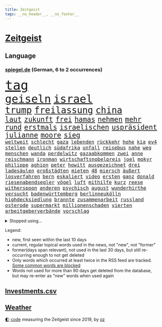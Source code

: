 ```yaml
---
title: Zeitgeist
tags: __no_header__, __no_footer__
---
```


# [Zeitgeist](https://oliz.io/zeitgeist/)

## Language

<h3><a href="https://www.spiegel.de" target="_blank">spiegel.de</a> (German, 6 to 2 occurrences)</h3>
<p style="font-family:monospace">
<span style="font-size:32pt"><a href="news_links.html#tag" class="current">tag</a></span>
<br>
<span style="font-size:27pt"><a href="news_links.html#geiseln" class="current">geiseln</a></span>
<span style="font-size:27pt"><a href="news_links.html#israel" class="current">israel</a></span>
<br>
<span style="font-size:22pt"><a href="news_links.html#trump" class="current">trump</a></span>
<span style="font-size:22pt"><a href="news_links.html#freilassung" class="current">freilassung</a></span>
<span style="font-size:22pt"><a href="news_links.html#china" class="current">china</a></span>
<br>
<span style="font-size:17pt"><a href="news_links.html#laut" class="current">laut</a></span>
<span style="font-size:17pt"><a href="news_links.html#zukunft" class="current">zukunft</a></span>
<span style="font-size:17pt"><a href="news_links.html#frei" class="current">frei</a></span>
<span style="font-size:17pt"><a href="news_links.html#hamas" class="current">hamas</a></span>
<span style="font-size:17pt"><a href="news_links.html#nehmen" class="current">nehmen</a></span>
<span style="font-size:17pt"><a href="news_links.html#mehr" class="current">mehr</a></span>
<span style="font-size:17pt"><a href="news_links.html#rund" class="current">rund</a></span>
<span style="font-size:17pt"><a href="news_links.html#erstmals" class="current">erstmals</a></span>
<span style="font-size:17pt"><a href="news_links.html#israelischen" class="current">israelischen</a></span>
<span style="font-size:17pt"><a href="news_links.html#uspräsident" class="current">uspräsident</a></span>
<span style="font-size:17pt"><a href="news_links.html#julianne" class="new">julianne</a></span>
<span style="font-size:17pt"><a href="news_links.html#moore" class="new">moore</a></span>
<span style="font-size:17pt"><a href="news_links.html#sieg" class="current">sieg</a></span>
<br>
<span style="font-size:12pt"><a href="news_links.html#weltweit" class="current">weltweit</a></span>
<span style="font-size:12pt"><a href="news_links.html#schlecht" class="current">schlecht</a></span>
<span style="font-size:12pt"><a href="news_links.html#gaza" class="current">gaza</a></span>
<span style="font-size:12pt"><a href="news_links.html#lebenden" class="current">lebenden</a></span>
<span style="font-size:12pt"><a href="news_links.html#rückkehr" class="current">rückkehr</a></span>
<span style="font-size:12pt"><a href="news_links.html#hohe" class="current">hohe</a></span>
<span style="font-size:12pt"><a href="news_links.html#kia" class="new">kia</a></span>
<span style="font-size:12pt"><a href="news_links.html#ev4" class="new">ev4</a></span>
<span style="font-size:12pt"><a href="news_links.html#stellen" class="current">stellen</a></span>
<span style="font-size:12pt"><a href="news_links.html#deutlich" class="current">deutlich</a></span>
<span style="font-size:12pt"><a href="news_links.html#südafrika" class="current">südafrika</a></span>
<span style="font-size:12pt"><a href="news_links.html#unfall" class="current">unfall</a></span>
<span style="font-size:12pt"><a href="news_links.html#reisebus" class="new">reisebus</a></span>
<span style="font-size:12pt"><a href="news_links.html#nahe" class="current">nahe</a></span>
<span style="font-size:12pt"><a href="news_links.html#weg" class="current">weg</a></span>
<span style="font-size:12pt"><a href="news_links.html#menschen" class="current">menschen</a></span>
<span style="font-size:12pt"><a href="news_links.html#wanda" class="current">wanda</a></span>
<span style="font-size:12pt"><a href="news_links.html#perdelwitz" class="new">perdelwitz</a></span>
<span style="font-size:12pt"><a href="news_links.html#gazaabkommen" class="new">gazaabkommen</a></span>
<span style="font-size:12pt"><a href="news_links.html#zwei" class="current">zwei</a></span>
<span style="font-size:12pt"><a href="news_links.html#anne" class="current">anne</a></span>
<span style="font-size:12pt"><a href="news_links.html#reischmann" class="new">reischmann</a></span>
<span style="font-size:12pt"><a href="news_links.html#ironman" class="current">ironman</a></span>
<span style="font-size:12pt"><a href="news_links.html#wirtschaftsnobelpreis" class="new">wirtschaftsnobelpreis</a></span>
<span style="font-size:12pt"><a href="news_links.html#joel" class="current">joel</a></span>
<span style="font-size:12pt"><a href="news_links.html#mokyr" class="new">mokyr</a></span>
<span style="font-size:12pt"><a href="news_links.html#philippe" class="current">philippe</a></span>
<span style="font-size:12pt"><a href="news_links.html#aghion" class="new">aghion</a></span>
<span style="font-size:12pt"><a href="news_links.html#peter" class="current">peter</a></span>
<span style="font-size:12pt"><a href="news_links.html#howitt" class="new">howitt</a></span>
<span style="font-size:12pt"><a href="news_links.html#ausgezeichnet" class="current">ausgezeichnet</a></span>
<span style="font-size:12pt"><a href="news_links.html#drei" class="current">drei</a></span>
<span style="font-size:12pt"><a href="news_links.html#ladesäulen" class="new">ladesäulen</a></span>
<span style="font-size:12pt"><a href="news_links.html#großstädten" class="current">großstädten</a></span>
<span style="font-size:12pt"><a href="news_links.html#mieten" class="current">mieten</a></span>
<span style="font-size:12pt"><a href="news_links.html#48" class="current">48</a></span>
<span style="font-size:12pt"><a href="news_links.html#miersch" class="current">miersch</a></span>
<span style="font-size:12pt"><a href="news_links.html#äußert" class="current">äußert</a></span>
<span style="font-size:12pt"><a href="news_links.html#losverfahren" class="new">losverfahren</a></span>
<span style="font-size:12pt"><a href="news_links.html#bern" class="current">bern</a></span>
<span style="font-size:12pt"><a href="news_links.html#eskaliert" class="current">eskaliert</a></span>
<span style="font-size:12pt"><a href="news_links.html#video" class="current">video</a></span>
<span style="font-size:12pt"><a href="news_links.html#ersten" class="current">ersten</a></span>
<span style="font-size:12pt"><a href="news_links.html#ganz" class="current">ganz</a></span>
<span style="font-size:12pt"><a href="news_links.html#donald" class="current">donald</a></span>
<span style="font-size:12pt"><a href="news_links.html#riesenabendsegler" class="new">riesenabendsegler</a></span>
<span style="font-size:12pt"><a href="news_links.html#vögel" class="current">vögel</a></span>
<span style="font-size:12pt"><a href="news_links.html#luft" class="current">luft</a></span>
<span style="font-size:12pt"><a href="news_links.html#mithilfe" class="current">mithilfe</a></span>
<span style="font-size:12pt"><a href="news_links.html#kurz" class="current">kurz</a></span>
<span style="font-size:12pt"><a href="news_links.html#reese" class="current">reese</a></span>
<span style="font-size:12pt"><a href="news_links.html#witherspoon" class="current">witherspoon</a></span>
<span style="font-size:12pt"><a href="news_links.html#anderen" class="current">anderen</a></span>
<span style="font-size:12pt"><a href="news_links.html#psychisch" class="current">psychisch</a></span>
<span style="font-size:12pt"><a href="news_links.html#august" class="current">august</a></span>
<span style="font-size:12pt"><a href="news_links.html#wunderhirthe" class="new">wunderhirthe</a></span>
<span style="font-size:12pt"><a href="news_links.html#versucht" class="current">versucht</a></span>
<span style="font-size:12pt"><a href="news_links.html#badenwürttemberg" class="current">badenwürttemberg</a></span>
<span style="font-size:12pt"><a href="news_links.html#berlinneukölln" class="current">berlinneukölln</a></span>
<span style="font-size:12pt"><a href="news_links.html#highdecksiedlung" class="new">highdecksiedlung</a></span>
<span style="font-size:12pt"><a href="news_links.html#brannte" class="current">brannte</a></span>
<span style="font-size:12pt"><a href="news_links.html#zusammenarbeit" class="current">zusammenarbeit</a></span>
<span style="font-size:12pt"><a href="news_links.html#russland" class="current">russland</a></span>
<span style="font-size:12pt"><a href="news_links.html#osterode" class="new">osterode</a></span>
<span style="font-size:12pt"><a href="news_links.html#supermarkt" class="current">supermarkt</a></span>
<span style="font-size:12pt"><a href="news_links.html#millionenschaden" class="new">millionenschaden</a></span>
<span style="font-size:12pt"><a href="news_links.html#vierten" class="current">vierten</a></span>
<span style="font-size:12pt"><a href="news_links.html#arbeitgeberverbände" class="current">arbeitgeberverbände</a></span>
<span style="font-size:12pt"><a href="news_links.html#vorschlag" class="current">vorschlag</a></span>
</p>
<details>
<summary>Stopped using...</summary>
<p class="former" style="font-size:12pt">
angriffen(1816) bemüht(1816) tom(1816) verschiedene(1816) bereich(1815) ebenfalls(1815) italiens(1815) schlechten(1815) gesundheitsminister(1814) niederlanden(1814) präsidentschaftswahl(1814) prüfung(1814) wut(1814) amsterdam(1813) coronapandemie(1813) gereist(1813) geschickt(1813) helfer(1813) mexiko(1813) anspruch(1812) bruder(1812) strengere(1812) and(1811) ausschreitungen(1811) danach(1811) lindner(1811) szenen(1811) thailand(1811) vorher(1811) ziemlich(1811) 6(1810) abgesagt(1810) aufnahmen(1810) herrscht(1810) queen(1810) 75(1809) jüngeren(1809) landen(1809) pause(1809) erhielt(1808) hotel(1808) nahm(1808) abstimmen(1807) befreit(1807) bezahlt(1807) brasilien(1807) engagement(1807) richtig(1807) südkorea(1807) unterschiedlich(1807) abgehört(1806) babys(1806) präsentieren(1806) san(1806) durchsetzen(1805) habeck(1805) innenministerium(1805) verheerenden(1805) zustand(1805) überlebt(1805) förderung(1804) halbfinale(1804) rassistische(1804) eigentümer(1803) geldstrafe(1803) nba(1803) rassistischen(1803) tausenden(1803) verteidigungsministerium(1803) brite(1802) erkrankt(1802) kämpfer(1802) illegal(1801) versuchte(1801) polnische(1800) siegen(1800) volksrepublik(1800) 11(1798) 10(1797) enge(1797) lkw(1797) todesopfer(1795) achten(1793) juristisch(1793) jüngere(1793) spenden(1792) mehrerer(1791) münster(1791) begriff(1790) rechtzeitig(1790) cduchef(1788) wusste(1788) spitzenreiter(1787) staffel(1786) syrer(1786) ausrüstung(1782) kräfte(1781) gefühl(1780) schock(1779) dutzend(1776) fehlende(1775) unterdessen(1775) zeigten(1775) bewegt(1769) geblieben(1767) lehrkräfte(1765) entspannt(1764) hitler(1751) aktionen(1750) zusätzliche(1747) panzer(1684) serbien(1570) zerstörte(1551) tour(1532) ampel(1481) verletzten(1481) verbündeten(1477) irritiert(1471) spezielle(1444) militärischen(1400) loch(1390) invasion(1389) verabschieden(1380) erschwert(1364) genehmigt(1358) verkündete(1358) geschenk(1345) aufhören(1319) samt(1313) triumphiert(1310) gelöst(1301) eingetroffen(1291) indem(1266) handys(1256) ehrt(1235) israelis(1231) politisches(1220) sinne(1220) sylt(1220) ausbauen(1210) stärksten(1210) thüringens(1193) baum(1189) 16jähriger(1182) dach(1165) effekt(1158) toilette(1157) giorgia(1144) lebenslange(1133) vaters(1100) irland(1097) kollege(1097) kompliziert(1096) angreifen(1091) asyl(1085) pakete(1078) kommentiert(1033) technische(1032) nico(1029) ähnliche(1011) day(998) karin(952) stil(943) beides(913) kader(901) hoeneß(884) erheblich(872) küche(870) gelernt(868) 9(859) pilot(856) bekennt(844) model(830) steve(821) spdchef(802) desaster(800) anzeige(769) unten(757) fehlte(732) sportlich(730) wütend(713) handball(709) dokument(691) positioniert(689) künftige(685) mangelt(681) bundestagswahl(658) usdemokraten(654) grundgesetz(635) mögen(629) seoul(623) rutscht(622) brandenburgischen(620) pazifik(616) beantragt(611) sophie(602) zweieinhalb(599) stellung(598) prallte(596) shein(596) korrigiert(592) nationalsozialismus(588) verbotene(588) fragte(581) historisch(581) meisterschaft(581) anfeindungen(575) jenseits(574) fair(566) bundesland(564) f(558) kürze(557) dominanz(554) kriegsführung(554) auswärtigen(546) wirklichkeit(544) bekannter(541) statistische(530) polizistin(526) beeindruckt(520) parkplatz(512) erdgas(509) wandel(508) anlegen(502) films(502) begeisterung(500) ausbreitung(497) verlegen(493) stehe(489) kennedy(485) klimawandels(482) chris(477) fitness(473) potenziell(472) rassistischer(470) basel(469) zeitplan(463) gefangen(459) zuerst(459) situationen(456) stream(455) erfinden(449) sichtbar(448) autounfall(446) wahrscheinlicher(446) rico(441) kandidieren(439) entgehen(438) indiens(437) enger(433) steuert(432) pennsylvania(431) lockt(429) geurteilt(426) buchen(414) einigkeit(414) sechsten(414) klappen(413) mittag(412) lautet(411) belege(410) verhängen(408) arnold(405) gefangenen(405) georgia(404) ceo(401) wolf(399) echt(391) container(390) 30000(383) gebraucht(383) jannik(383) sinner(383) ausweitung(382) design(382) mitarbeiterinnen(382) winkt(382) kleinkind(379) versteckte(379) liam(377) missgeschick(373) rechtswidrig(373) braunschweig(372) verbraucherzentrale(372) prominenter(371) teller(371) verdiente(367) günstigen(366) zählen(364) ausgehen(360) generationen(355) aussterben(347) bedrohte(346) schwerste(346) natogeneralsekretär(344) göttingen(341) euch(337) johannes(335) überschattet(333) fatal(332) 8(331) rüstungsindustrie(331) soziologe(331) chinesischer(330) durchsuchungen(330) armin(329) gerhard(329) atomwaffen(328) black(319) milliardenhöhe(318) puerto(311) angemeldet(310) bruttoinlandsprodukt(310) herzog(310) möchten(310) antritt(309) entgleist(309) verurteilen(309) nutzung(308) siemens(308) bestseller(307) neuesten(304) amerikanern(303) bangt(303) preisverleihung(301) kassen(300) leiten(296) leichte(295) befragung(294) verheerende(294) nachgewiesen(293) usgesundheitsminister(292) löwe(291) akuter(290) jair(289) pentagon(288) sprüche(288) strich(287) bali(284) beworben(284) ratschläge(283) günstiges(280) geheimdienstchef(278) volle(277) beamter(274) kannten(274) rückte(274) demonstrierten(273) heide(273) signagründer(273) antonio(271) bayrou(270) françois(270) halbinsel(270) verpflichten(270) schwerem(269) vergiftet(268) vorsorge(268) charité(264) veränderung(264) atomkraft(263) feuerwehrleute(261) gläubigen(260) urheber(260) demenz(259) mund(259) fließt(258) luka(258) baustellen(256) juristische(256) ostdeutschen(255) frost(254) halt(254) achtelfinale(253) versetzt(253) tunesien(252) regierte(251) durchsuchten(250) gekostet(250) beauftragt(249) kyjiws(248) lehrern(248) szenario(248) linkenpolitikerin(246) geständnis(245) blue(244) istanbuler(242) senioren(240) tausender(240) vorzugehen(239) linkenpolitiker(238) atomprogramm(236) tanzt(234) vize(229) zollkrieg(229) user(228) aufbauen(227) ausweiten(227) belohnung(227) dankt(226) istanbuls(224) agiert(223) rüdiger(223) biopic(221) lübeck(220) solingen(219) verbrachte(218) schießerei(216) wale(216) kippte(211) brown(209) pech(209) professorin(208) schlimme(207) zollpolitik(207) debütalbum(206) swinton(206) tilda(206) center(205) klarer(205) klischees(205) überträgt(205) henning(204) lahav(204) startklarnewsletter(203) diplomat(202) junges(201) karrierecoach(201) übergewicht(201) inter(200) erholt(199) klo(199) prien(199) ärztin(198) ungerecht(197) alligator(196) charterflug(195) 1975(194) behindern(194) schlucken(193) astronaut(192) widersprechen(191) brasiliens(190) führenden(190) ifo(190) männlich(190) antreibt(188) denkmal(188) long(185) lwiw(185) tragische(185) extremistische(183) ausweisung(181) disqualifiziert(181) heming(181) riskiert(181) rückendeckung(181) dörfern(180) szenarien(179) zittert(179) fußballnationalmannschaft(178) sportart(177) einstimmig(176) saßen(176) diamanten(172) überstunden(172) tuchel(171) bolsonaro(170) linkspartei(170) stationiert(169) bahnfahren(168) heimliche(168) höherer(168) josephine(168) trennungen(168) leif(167) elite(166) fußballwmqualifikation(166) ochsenknecht(166) angefacht(165) bestellt(165) kassieren(165) männlichkeit(165) schwedischer(165) ertappt(164) hagel(164) kultusminister(164) reaktiviert(164) regelverstoß(164) evakuieren(163) irritationen(163) koalitionsvertrag(163) kriminalpolizei(163) weggefährten(163) verläuft(160) völkerrechtler(160) jusochef(159) türmer(159) verschiebung(159) assadregime(158) thompson(158) bildungsministerium(157) dieselbe(156) shoppen(155) superheld(155) sensation(154) umstrittener(154) vorgenommen(154) ausverkauft(153) donezk(153) recherchiert(153) besitzen(152) flüchtig(152) olivia(152) finanzmärkten(151) abgaben(150) platzt(150) reisenden(150) rutte(150) stefanie(150) verzweifelte(150) christlichen(149) notlage(149) residenz(149) ticket(149) verpflichtung(149) zerfällt(148) beschränkt(147) elizabeth(147) jusos(146) spezialkräfte(146) durchfall(145) gerichtshofs(145) uli(145) hammer(144) hochhaus(144) jonathan(144) südtirol(143) botox(141) kaisers(141) vorbestraft(141) unverantwortlich(140) 30jährigen(139) filmstar(139) lukas(139) nachfolgers(139) sozialstaat(139) videoaufnahmen(139) frühzeitig(138) zeremonie(138) diplomaten(137) martialische(137) postings(137) verschwörung(137) außenministerium(136) dankeschön(136) höchstem(136) kriegstüchtigkeit(136) beckenbauer(135) jamie(135) reiner(135) verbleib(135) ablösung(133) beschwichtigen(133) bundesbürger(133) gepflegt(133) jette(131) nietzard(131) pubertät(130) spuckt(130) verteilung(129) österreicher(129) andy(128) unionsfraktionschef(128) andrea(127) einschätzung(127) vorsprechen(127) kumpel(126) langjähriger(126) lokalen(126) technisch(126) zuflucht(126) afdverbot(125) flaute(125) verstopft(125) geiselvideo(124) inszenieren(124) prescht(124) pride(124) schnappte(124) entwurf(123) weltberühmten(123) ausgetreten(122) medizinischer(122) verbrannt(122) exil(121) silva(121) klimaziel(120) ministers(119) pianist(119) ralf(119) handelsdeal(118) rotes(118) uboote(118) araghchi(117) hits(117) rentenreform(117) vollzieht(117) afdverbotsverfahren(116) curtis(116) söldner(116) angegeben(115) arbeitszeit(115) ausdrücklich(115) brexit(115) costar(115) schrittweise(115) 2001(114) etappensieg(114) härtetest(114) ideal(114) oberstes(114) südamerikanischen(114) zeitraum(114) herausgegeben(113) stießen(112) wunderkind(112) afdabgeordneten(111) anderson(111) traumjob(111) abholzung(110) gewehrt(110) klimafreundlich(110) prävention(110) trio(110) unterstützte(110) eingeschlagen(109) foster(109) bonität(108) euklimaziel(108) finanzieller(108) lammy(108) rückwärts(108) undenkbar(108) untersuchen(108) führer(107) kühne(107) diabetes(106) hassan(106) niedergang(106) slowakei(106) überziehen(106) intensivstation(105) naturkatastrophen(105) neurowissenschaftler(105) topmanager(105) 1300(104) schwulen(104) gegend(103) nbastar(103) trikots(103) verbliebene(103) kunstwerk(102) american(100) aryna(100) besitzerin(100) coronazeit(100) evakuierung(100) freigestellt(100) jungtier(100) sabalenka(100) vorwiegend(100) erträglichen(99) werkzeug(99) feuerte(98) kompetenzen(98) surfer(98) weitverbreitet(98) 1980(97) austreten(97) beängstigend(97) trümmer(97) unterhalt(97) örtlichen(97) angetan(96) schwarzenegger(96) universum(96) atomenergiebehörde(95) exagent(95) grunde(95) substanz(95) bezüge(94) invasiven(94) mindestalter(94) ozeane(94) riesig(94) sichtbaren(94) saisonauftakt(93) mitgliedstaaten(92) monatlich(92) absolviert(91) ausstatten(91) beach(91) eiltempo(91) kolumbien(91) militärputsch(91) millionenstadt(91) rätselt(91) ticketverkauf(91) verschlechterung(91) brennende(90) rechenzentren(90) 18jähriger(89) bardem(89) egos(89) musical(89) nationalcoach(89) satire(89) tuchels(89) vertrauensfrage(89) afghanische(88) assistentin(88) militäreinsatz(88) amokläufer(87) chefideologe(87) jupiter(87) jülich(87) notoperiert(87) schnellster(87) supercomputer(87) umplanen(87) iaeachef(86) newsblog(86) fluggesellschaft(85) klimaanlage(85) knöpfe(85) kontraproduktiv(85) mantra(85) millionenschweren(85) tennisstar(85) angelegten(84) ausgeflogen(84) belém(84) beteuert(84) bevorzugt(84) ifw(84) infektionen(84) sichtbarkeit(84) usverteidigungsministerium(84) belarussische(83) bezahlung(83) greifswald(83) lukaschenko(83) staatskrise(83) babyboomer(82) bauten(82) identifikation(82) rauchschwaden(82) steuersenkungen(82) verdienste(82) football(81) füchse(81) gegenstimmen(81) waisenhäusern(81) ärgern(81) 43jähriger(80) assadregimes(80) erdöl(80) fertigen(80) luftgewehr(80) verlags(80) verlorenen(80) agrarminister(79) atombehörde(79) bauernverband(79) britney(79) maskenbeschaffung(79) rainer(79) spears(79) stücke(79) zurückbringen(79) zypern(79) aaron(78) abgezweigt(78) ausgab(78) eagle(78) jimi(78) neunjährige(78) alois(77) begegnungen(77) carter(77) hotelrechnung(77) pamela(77) simpel(77) unbezahlter(77) arbeitsministerium(76) fremder(76) imperium(76) kalter(76) kontern(76) nbateam(76) spritztour(76) zwölfmal(76) 180(75) flaschen(75) jogger(75) montenegro(75) norman(75) stararchitekt(75) voranzutreiben(75) kindererziehung(74) netzphänomen(74) prozessauftakt(74) sekretärin(74) beschränkungen(73) billion(73) bisweilen(73) klangqualität(73) kombinieren(73) milliardenbewertung(73) rekordnationalspieler(73) arbeitern(72) eingespart(72) kulturellen(72) these(72) wünschte(72) zerpflückt(72) medizinisch(71) sommerferien(71) ubahnen(71) begeisterte(70) bremerhaven(70) buffalo(70) bundesdeutschen(70) defekts(70) ecstasy(70) lachgas(70) steuerzahler(70) aufschlag(69) bundesverdienstkreuz(69) freundeskreis(69) granaten(69) kette(69) relativieren(69) altbundeskanzler(68) donau(68) eisverkäufer(68) englischer(68) erdoğans(68) hessische(68) kronprinzessin(68) niedrig(68) psychologe(68) seziert(68) staatsmedien(68) zusetzt(68) 52(67) absatzzahlen(67) asylanträge(67) engsten(67) entzünden(67) finalistin(67) hauchdünner(67) diagnostik(66) freifahrtschein(66) konzentrationslager(66) landstraße(66) lettland(66) transfermarkt(66) emviertelfinale(65) grossi(65) hamburghannover(65) kameramann(65) plagen(65) podest(65) reiches(65) spitzenverdiener(65) kommissionschefin(64) koordinieren(64) nackten(64) schwarz(64) vorschlagen(64) dress(63) engpässe(63) europaweit(63) grobe(63) senkrecht(63) abgewählt(62) anträge(62) arbeiterinnen(62) betriebe(62) huthimilizen(62) kreuzfahrtschiffen(62) thw(62) aufgespürt(61) bundesschülerkonferenz(61) entschädigungen(61) stapeln(61) südkalifornien(61) beworbenen(60) kreises(60) naturschützer(60) überlastet(60) antike(59) blasel(59) illegales(59) juristischen(59) luna(59) stammenden(59) stier(59) weltordnung(59) zusammenstöße(59) 22jähriger(58) altersarmut(58) erschöpfung(58) innovationen(58) mtv(58) mächtig(58) ostküste(58) sprinter(58) aufnahmeprogramm(57) cybergrooming(57) eigenem(57) grandslamtitel(57) institut(57) total(57) trainerinnen(57) ursprünglich(57) ahrtal(56) aussteigen(56) kletterin(56) päckchen(56) völkermords(56) werbekampagne(56) zutaten(56) anwesens(55) demonstrant(55) fernhalten(55) filmgeschäft(55) gehorsam(55) hoffnungsträger(55) professor(55) dauerstreit(54) gross(54) kante(54) tagelangen(54) g20(53) hochwasserwarnung(53) kaltgestellt(53) spannendsten(53) staatsbürgerschaft(53) wiegeln(53) abgelaufen(52) eukommissionschefin(52) evan(52) mitverantwortlich(52) südkoreanische(52) verbal(52) entwendeten(51) unsportlichkeit(51) versöhner(51) achtung(50) aktivistengruppe(50) demokratisch(50) g20gipfel(50) huhn(50) ishiba(50) kreuzfahrtschiffe(50) locker(50) polizeibeamte(50) schippe(50) shigeru(50) wasserschutzpolizei(50) berühmteste(49) drängte(49) erben(49) formen(49) klappte(49) musikfestival(49) oscargewinner(49) rezeptsammlungen(49) skurril(49) urlaubsinsel(49) eingeweiht(48) höherem(48) israelisches(48) lehrstück(48) spremberg(48) stimmzettel(48) instagramposts(47) institutionen(47) renovierung(47) rundfahrt(47) bejubeln(46) cocacola(46) limoges(46) militärhilfen(46) mondbasis(46) mordserie(46) sozialstaats(46) verunreinigung(46) veröffentlichten(46) überschätzt(46) 2200(45) abwahl(45) amokfahrt(45) gestrandete(45) hassen(45) verlangte(44) beharren(43) beseitigen(43) frischer(43) fünfmal(43) tvsender(43) usermittler(43) ersatzzug(42) glaubte(42) golfen(42) herrchen(42) nacktbilder(42) nämlich(42) pkwmaut(42) türsteher(42) verzehr(42) vierbeiner(42) clinton(41) geplatzten(41) litauens(41) nrwinnenminister(41) reul(41) sonnige(41) sperrt(41) wrestler(41) anschließen(40) berlusconi(40) geschlechter(40) holy(40) partikel(40) prosiebensat1(40) reaktionäre(40) silvio(40) abbringen(39) atomkrieg(39) chefstatistikerin(39) heathrow(39) neeson(39) steckte(39) usarbeitsmarkt(39) exbotschafter(38) leichtathletinnen(38) uboot(38) beben(37) besonderes(37) bundesverfassungsrichterin(37) frauenkörper(37) größerer(37) liebich(37) liebling(37) neonazi(37) schubser(37) streamingdienste(37) unbeabsichtigt(37) unoklimakonferenz(37) afdpolitikers(36) erwerbstätigen(36) erwiesen(36) gottes(36) lebendes(36) palästinensische(36) personalabbau(36) strukturellen(36) bestreiten(35) ewige(35) familienmitglied(35) rind(35) rüstungsexporte(35) stadtfest(35) thor(35) verzehren(35) bearbeitung(34) dünnen(34) ewigen(34) konfrontation(34) mitteilung(34) universitätsklinikum(34) cdulandeschef(33) diebstahls(33) jeansmarke(33) smalltalk(33) sozial(33) streiken(33) sweeney(33) triumphale(33) anknüpfen(32) fahrerlaubnis(32) milliardenklage(32) sinniert(32) verklagen(32) wölfe(32) zusammenkommen(32) geoengineering(31) insolvenzen(31) cop30(30) kalabrien(30) pose(30) söders(30) unterbrechung(30) unterstützten(30) berlusconikonzern(29) hanks(29) köster(29) messengerdiensten(29) mfe(29) neubaustrecke(29) nostalgie(29) uboots(29) windkraftanlagen(29) auflaufen(28) autoritäre(28) daylewis(28) felssturz(28) gefängnissen(28) gruppenchats(28) kassierte(28) wissenschaftlern(28) bildet(27) kraftwerke(27) spontane(27) teuerste(27) unterseekabel(27) zukünftigen(27) anzubieten(26) aufsteiger(26) bakterien(26) leitungswasser(26) spielpläne(26) topklubs(26) tyson(26) umkämpften(26) angestrebte(25) aspekte(25) brodelt(25) minderheit(25) unterbricht(25) erwähnt(24) filmfestival(24) projekts(24) zueinander(24) bestohlen(23) modehaus(23) niveau(23) geschichtsschreibung(22) katars(22) 275(21) 81jährige(21) bahnen(21) boxring(21) führerscheine(21) zahllose(21) bescheid(20) druschbapipeline(20) einbringt(20) entgegensetzen(20) garantien(20) globales(20) menden(20) quark(20) account(19) jean(19) offene(19) pakistans(19) usbehörden(19) wappentier(19) atomkraftwerks(18) hodgson(18) krankheitsfall(18) skurrilen(18) supertramp(18) änderte(18) exprofi(17) posthum(17) staatsanwalt(17) crashs(16) gadgets(16) negativen(16) usfabrik(16) anteile(15) besteuern(15) brandstifter(15) entertainer(15) entführer(15) höchststrafe(15) juristischer(15) krankgeschrieben(15) landesweiten(15) offenes(15) porsches(15) pumpt(15) radteam(15) soziales(15) verstöße(15) bandkollegen(14) drohendem(14) entführungsfall(14) erteilt(14) frauengefängnis(14) hunden(14) komponisten(14) arena(13) ehec(13) rand(13) umstellung(13) verschmutzung(13) verwechslung(13) befinde(12) dumme(12) hagelte(12) lebenslang(12) schutzes(12) wegner(12) attack(11) aufbewahrt(11) deutschfranzösischen(11) elton(11) erfassen(11) fahnden(11) fiktive(11) fremde(11) gerechter(11) gezielten(11) großmeister(11) schlittert(11)
</p>
</details>
<p>Legend:
<ul>
<li><span class="new">new</span>, first seen within the last 10 days</li>
<li><span class="current">current</span>, regular topical words used in the news, not "new", not "former"</li>
<li><span class="former">former(days span relevant)</span>, not used in the last 30 days, but still re-occurring enough to not get deleted</li>
<li>Only words which occurred at least twice in the RSS feed are tracked. <a href="language/filters.py">Some common words are blocked</a></li>
<li>Words not used for more than 90 days get deleted from the database, but may re-enter as "new" words when used again</li>
</ul>
</p>

## [Investments](investments.html)[.csv](investments.csv)

## [Weather](weather.html)

<footer>
<a href="javascript:toggleTheme()" class="nav">🌓</a>
<a href="https://github.com/ooz/zeitgeist">code</a> measuring the Zeitgeist since 2019, by <a href="https://oliz.io">oz</a>
</footer>
